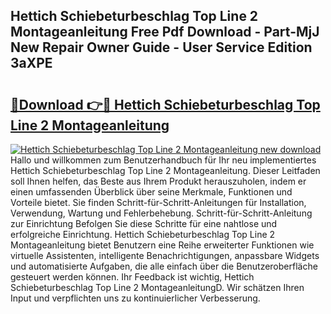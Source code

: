 ## Hettich Schiebeturbeschlag Top Line 2 Montageanleitung Free Pdf Download - Part-MjJ New Repair Owner Guide - User Service Edition 3aXPE

# <h2><a href="http://df8rkg.blite.top/?on=Hettich+Schiebeturbeschlag+Top+Line+2+Montageanleitung">🔗Download 👉🔴 Hettich Schiebeturbeschlag Top Line 2 Montageanleitung</a></h2>

[![Hettich Schiebeturbeschlag Top Line 2 Montageanleitung new download](https://i.imgur.com/lujVjoI.png)](http://df8rkg.blite.top/?on=Hettich+Schiebeturbeschlag+Top+Line+2+Montageanleitung)
Hallo und willkommen zum Benutzerhandbuch für Ihr neu implementiertes Hettich Schiebeturbeschlag Top Line 2 Montageanleitung. Dieser Leitfaden soll Ihnen helfen, das Beste aus Ihrem Produkt herauszuholen, indem er einen umfassenden Überblick über seine Merkmale, Funktionen und Vorteile bietet. Sie finden Schritt-für-Schritt-Anleitungen für Installation, Verwendung, Wartung und Fehlerbehebung. Schritt-für-Schritt-Anleitung zur Einrichtung Befolgen Sie diese Schritte für eine nahtlose und erfolgreiche Einrichtung. Hettich Schiebeturbeschlag Top Line 2 Montageanleitung bietet Benutzern eine Reihe erweiterter Funktionen wie virtuelle Assistenten, intelligente Benachrichtigungen, anpassbare Widgets und automatisierte Aufgaben, die alle einfach über die Benutzeroberfläche gesteuert werden können. Ihr Feedback ist wichtig, Hettich Schiebeturbeschlag Top Line 2 MontageanleitungD. Wir schätzen Ihren Input und verpflichten uns zu kontinuierlicher Verbesserung.
